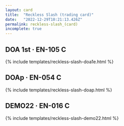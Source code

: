 ```yaml
---
layout: card
title:  "Reckless Slash (trading card)"
date:   "2022-12-29T10:21:13.426Z"
permalink: reckless-slash_(card)
incomplete: true
---
```


## DOA 1st &middot; EN-105 C

{% include templates/reckless-slash-doa1e.html %}


## DOAp &middot; EN-054 C

{% include templates/reckless-slash-doap.html %}


## DEMO22 &middot; EN-016 C

{% include templates/reckless-slash-demo22.html %}
